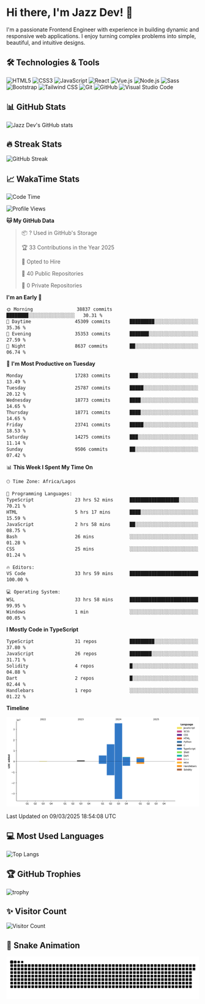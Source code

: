 # Hi there, I'm Jazz Dev! 👋

I'm a passionate Frontend Engineer with experience in building dynamic and responsive web applications. I enjoy turning complex problems into simple, beautiful, and intuitive designs.

## 🛠️ Technologies & Tools

![HTML5](https://img.shields.io/badge/-HTML5-E34F26?style=flat-square&logo=html5&logoColor=white)
![CSS3](https://img.shields.io/badge/-CSS3-1572B6?style=flat-square&logo=css3)
![JavaScript](https://img.shields.io/badge/-JavaScript-F7DF1E?style=flat-square&logo=javascript&logoColor=black)
![React](https://img.shields.io/badge/-React-61DAFB?style=flat-square&logo=react)
![Vue.js](https://img.shields.io/badge/-Vue.js-4FC08D?style=flat-square&logo=vue.js&logoColor=white)
![Node.js](https://img.shields.io/badge/-Node.js-339933?style=flat-square&logo=node.js&logoColor=white)
![Sass](https://img.shields.io/badge/-Sass-CC6699?style=flat-square&logo=sass&logoColor=white)
![Bootstrap](https://img.shields.io/badge/-Bootstrap-563D7C?style=flat-square&logo=bootstrap)
![Tailwind CSS](https://img.shields.io/badge/-Tailwind%20CSS-38B2AC?style=flat-square&logo=tailwind-css&logoColor=white)
![Git](https://img.shields.io/badge/-Git-F05032?style=flat-square&logo=git&logoColor=white)
![GitHub](https://img.shields.io/badge/-GitHub-181717?style=flat-square&logo=github)
![Visual Studio Code](https://img.shields.io/badge/-Visual%20Studio%20Code-007ACC?style=flat-square&logo=visual-studio-code)

## 📊 GitHub Stats

![Jazz Dev's GitHub stats](https://github-readme-stats.vercel.app/api?username=TheJazzDev&show_icons=true&theme=radical)

## 🔥 Streak Stats

![GitHub Streak](https://github-readme-streak-stats.herokuapp.com/?user=TheJazzDev&theme=radical)

## 📈 WakaTime Stats

<!--START_SECTION:waka-->
![Code Time](http://img.shields.io/badge/Code%20Time-2%2C840%20hrs%2054%20mins-blue)

![Profile Views](http://img.shields.io/badge/Profile%20Views-0-blue)

**🐱 My GitHub Data** 

> 📦 ? Used in GitHub's Storage 
 > 
> 🏆 33 Contributions in the Year 2025
 > 
> 💼 Opted to Hire
 > 
> 📜 40 Public Repositories 
 > 
> 🔑 0 Private Repositories 
 > 
**I'm an Early 🐤** 

```text
🌞 Morning                38837 commits       ████████░░░░░░░░░░░░░░░░░   30.31 % 
🌆 Daytime                45309 commits       █████████░░░░░░░░░░░░░░░░   35.36 % 
🌃 Evening                35353 commits       ███████░░░░░░░░░░░░░░░░░░   27.59 % 
🌙 Night                  8637 commits        ██░░░░░░░░░░░░░░░░░░░░░░░   06.74 % 
```
📅 **I'm Most Productive on Tuesday** 

```text
Monday                   17283 commits       ███░░░░░░░░░░░░░░░░░░░░░░   13.49 % 
Tuesday                  25787 commits       █████░░░░░░░░░░░░░░░░░░░░   20.12 % 
Wednesday                18773 commits       ████░░░░░░░░░░░░░░░░░░░░░   14.65 % 
Thursday                 18771 commits       ████░░░░░░░░░░░░░░░░░░░░░   14.65 % 
Friday                   23741 commits       █████░░░░░░░░░░░░░░░░░░░░   18.53 % 
Saturday                 14275 commits       ███░░░░░░░░░░░░░░░░░░░░░░   11.14 % 
Sunday                   9506 commits        ██░░░░░░░░░░░░░░░░░░░░░░░   07.42 % 
```


📊 **This Week I Spent My Time On** 

```text
🕑︎ Time Zone: Africa/Lagos

💬 Programming Languages: 
TypeScript               23 hrs 52 mins      ██████████████████░░░░░░░   70.21 % 
HTML                     5 hrs 17 mins       ████░░░░░░░░░░░░░░░░░░░░░   15.59 % 
JavaScript               2 hrs 58 mins       ██░░░░░░░░░░░░░░░░░░░░░░░   08.75 % 
Bash                     26 mins             ░░░░░░░░░░░░░░░░░░░░░░░░░   01.28 % 
CSS                      25 mins             ░░░░░░░░░░░░░░░░░░░░░░░░░   01.24 % 

🔥 Editors: 
VS Code                  33 hrs 59 mins      █████████████████████████   100.00 % 

💻 Operating System: 
WSL                      33 hrs 58 mins      █████████████████████████   99.95 % 
Windows                  1 min               ░░░░░░░░░░░░░░░░░░░░░░░░░   00.05 % 
```

**I Mostly Code in TypeScript** 

```text
TypeScript               31 repos            █████████░░░░░░░░░░░░░░░░   37.80 % 
JavaScript               26 repos            ████████░░░░░░░░░░░░░░░░░   31.71 % 
Solidity                 4 repos             █░░░░░░░░░░░░░░░░░░░░░░░░   04.88 % 
Dart                     2 repos             █░░░░░░░░░░░░░░░░░░░░░░░░   02.44 % 
Handlebars               1 repo              ░░░░░░░░░░░░░░░░░░░░░░░░░   01.22 % 
```



**Timeline**

![Lines of Code chart](https://raw.githubusercontent.com/TheJazzDev/TheJazzDev/main/assets/bar_graph.png)


 Last Updated on 09/03/2025 18:54:08 UTC
<!--END_SECTION:waka-->

## 💻 Most Used Languages

![Top Langs](https://github-readme-stats.vercel.app/api/top-langs/?username=TheJazzDev&layout=compact&theme=radical)

## 🏆 GitHub Trophies

![trophy](https://github-profile-trophy.vercel.app/?username=TheJazzDev&theme=radical)

## ✨ Visitor Count

![Visitor Count](https://komarev.com/ghpvc/?username=TheJazzDev&color=blue)

## 🐍 Snake Animation

![GitHub Snake Animation](https://github.com/TheJazzDev/TheJazzDev/blob/output/github-contribution-grid-snake.svg)
